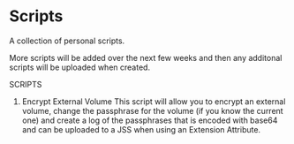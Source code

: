 # Scripts
A collection of personal scripts.

More scripts will be added over the next few weeks and then any additonal scripts will be uploaded when created.

SCRIPTS
1. Encrypt External Volume
This script will allow you to encrypt an external volume, change the passphrase for the volume (if you know the current one) and create a log of the passphrases that is encoded with base64 and can be uploaded to a JSS when using an Extension Attribute.
